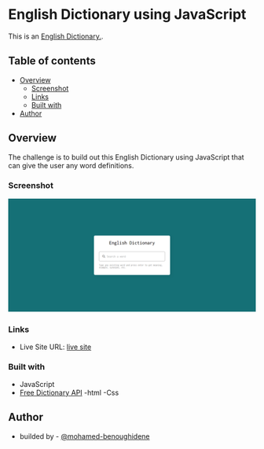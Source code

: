 # English Dictionary using JavaScript

This is an [English Dictionary.](https://www.figma.com/community/file/1119570033612610010).

## Table of contents

- [Overview](#overview)
  - [Screenshot](#screenshot)
  - [Links](#links)
  - [Built with](#built-with)
- [Author](#author)

## Overview

The challenge is to build out this English Dictionary using JavaScript that can give the user any word definitions.

### Screenshot

![](./screenshot.png)

### Links

- Live Site URL: [live site](https://englishdictionary1.netlify.app)

### Built with

- JavaScript
- [Free Dictionary API](https://dictionaryapi.dev/)
  -html
  -Css

## Author

- builded by - [@mohamed-benoughidene](https://github.com/mohamed-benoughidene)
